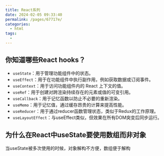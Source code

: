```yaml
---
title: React系列
date: 2024-02-05 09:33:40
permalink: /pages/67717e/
categories:
  - html
tags:
  - 
---
```

## 你知道哪些React hooks？
* `useState`：用于管理功能组件中的状态。
* `useEffect`：用于在功能组件中执行副作用，例如获取数据或订阅事件。
* `useContext`：用于访问功能组件内的 React 上下文的值。
* `useRef`：用于创建对跨渲染持续存在的元素或值的可变引用。
* `useCallback`：用于记忆函数以防止不必要的重新渲染。
* `useMemo`：用于记忆值，通过缓存昂贵的计算来提高性能。
* `useReducer`：用于通过reducer函数管理状态，类似于Redux的工作原理。
* `useLayoutEffect`：与useEffect类似，但效果在所有DOM突变后同步运行。

## 为什么在React中useState要使用数组而非对象
当useState被多次使用的时候，对象解构不方便，数组便于解构

